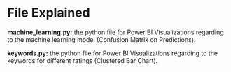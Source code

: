 # File Explained

**machine_learning.py:** the python file for Power BI Visualizations regarding to the machine learning model (Confusion Matrix on Predictions).

**keywords.py:** the python file for Power BI Visualizations regarding to the keywords for different ratings (Clustered Bar Chart).
